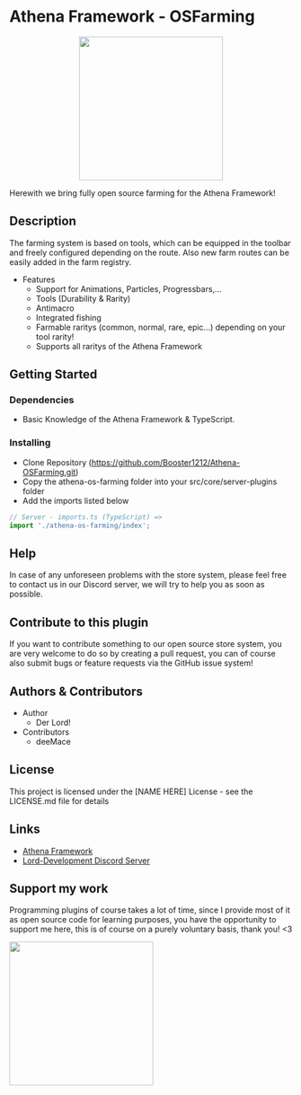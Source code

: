 
# Athena Framework - OSFarming
<p align="center">
<img src="https://user-images.githubusercontent.com/82890183/157372229-ea35229c-ef36-4673-9bd5-2c871f650166.png" style="text-align:center; width:256px; height:256px;"/>
</p>
Herewith we bring fully open source farming for the Athena Framework!

## Description


The farming system is based on tools, which can be equipped in the toolbar and freely configured depending on the route. Also new farm routes can be easily added in the farm registry.
* Features
  * Support for Animations, Particles, Progressbars,... 
  * Tools (Durability & Rarity)
  * Antimacro 
  * Integrated fishing
  * Farmable raritys (common, normal, rare, epic...) depending on your tool rarity!
  * Supports all raritys of the Athena Framework


## Getting Started

### Dependencies

* Basic Knowledge of the Athena Framework & TypeScript.

### Installing

* Clone Repository (https://github.com/Booster1212/Athena-OSFarming.git)
* Copy the athena-os-farming folder into your src/core/server-plugins folder
* Add the imports listed below
```typescript
// Server - imports.ts (TypeScript) => 
import './athena-os-farming/index';
```

## Help

In case of any unforeseen problems with the store system, please feel free to contact us in our Discord server, we will try to help you as soon as possible.

## Contribute to this plugin

If you want to contribute something to our open source store system, you are very welcome to do so by creating a pull request, you can of course also submit bugs or feature requests via the GitHub issue system!

## Authors & Contributors

* Author
  * Der Lord!
* Contributors
  * deeMace

## License

This project is licensed under the [NAME HERE] License - see the LICENSE.md file for details

## Links

* [Athena Framework](https://athenaframework.com/)
* [Lord-Development Discord Server](https://discord.gg/UzyFp8SKKg)

## Support my work

Programming plugins of course takes a lot of time, since I provide most of it as open source code for learning purposes, you have the opportunity to support me here, this is of course on a purely voluntary basis, thank you! <3
<p align="left">
 <a href="https://www.paypal.com/donate/?hosted_button_id=V7L7S57VACCQQ">
 <img src="https://raw.githubusercontent.com/andreostrovsky/donate-with-paypal/master/PNG/blue.png" style="width:256px"/>
 </a>
</p>
